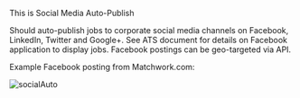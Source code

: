 This is Social Media Auto-Publish

Should auto-publish jobs to corporate social media channels on Facebook, LinkedIn, Twitter and Google+. See ATS document for details on Facebook application to display jobs. Facebook postings can be geo-targeted via API. 

Example Facebook posting from Matchwork.com:

![socialAuto](../../../../public/images/socialAuto.png)

